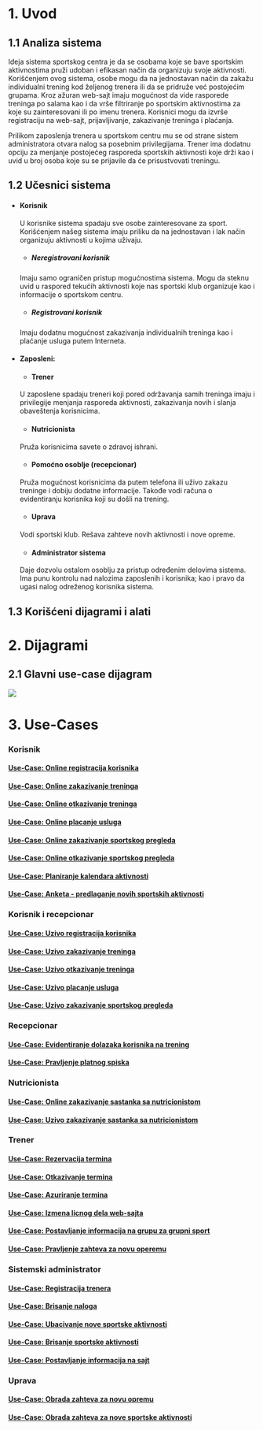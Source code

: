 # 1. Uvod

## 1.1 Analiza sistema

Ideja sistema sportskog centra je da se osobama koje se bave sportskim aktivnostima pruži udoban i efikasan način da organizuju svoje aktivnosti. Korišćenjem ovog sistema, osobe mogu da na jednostavan način da zakažu individualni trening kod željenog trenera ili da se pridruže već postojećim grupama. Kroz ažuran web-sajt imaju mogućnost da vide rasporede treninga po salama kao i da vrše filtriranje po sportskim aktivnostima za koje su zainteresovani ili po imenu trenera.
Korisnici mogu da izvrše registraciju na web-sajt, prijavljivanje, zakazivanje treninga i plaćanja.

Prilikom zaposlenja trenera u sportskom centru mu se od strane sistem administratora otvara nalog sa posebnim privilegijama. Trener ima dodatnu opciju za menjanje postojećeg rasporeda sportskih aktivnosti koje drži kao i uvid u broj osoba koje su se prijavile da će prisustvovati treningu.

## 1.2 Učesnici sistema

- #### Korisnik
    U korisnike sistema spadaju sve osobe zainteresovane za sport. Korišćenjem našeg sistema imaju priliku da na jednostavan i lak način organizuju aktivnosti u kojima uživaju.

    - ##### Neregistrovani korisnik
    Imaju samo ograničen pristup mogućnostima sistema. Mogu da steknu uvid u raspored tekućih aktivnosti koje nas sportski klub organizuje kao i informacije o sportskom centru.

    - ##### Registrovani korisnik
    Imaju dodatnu mogućnost zakazivanja individualnih treninga kao i plaćanje usluga putem Interneta.


- #### Zaposleni:

    - #### Trener
    U zaposlene spadaju treneri koji pored održavanja samih treninga imaju i privilegije menjanja rasporeda aktivnosti, zakazivanja novih i slanja obaveštenja korisnicima.

    - #### Nutricionista
    Pruža korisnicima savete o zdravoj ishrani.

    - #### Pomoćno osoblje (recepcionar)
    Pruža mogućnost korisnicima da putem telefona ili uživo zakazu treninge i dobiju dodatne informacije. Takođe vodi računa o evidentiranju korisnika koji su došli na trening.

    - #### Uprava
    Vodi sportski klub. Rešava zahteve novih aktivnosti i nove opreme.

    - #### Administrator sistema
    Daje dozvolu ostalom osoblju za pristup određenim delovima sistema. Ima punu kontrolu nad nalozima zaposlenih i korisnika; kao i pravo da ugasi nalog odreženog korisnika sistema.


## 1.3 Korišćeni dijagrami i alati


# 2. Dijagrami

## 2.1 Glavni use-case dijagram

![](https://raw.githubusercontent.com/ivan-ristovic/sportski-klub/master/dijagrami/diagram-svi-usecaseovi.png)


# 3. Use-Cases

### Korisnik

#### [Use-Case: Online registracija korisnika](https://github.com/ivan-ristovic/sportski-klub/blob/master/usecases/Online%20registracija%20korisnika.txt)
#### [Use-Case: Online zakazivanje treninga](https://github.com/ivan-ristovic/sportski-klub/blob/master/usecases/Online%20zakazivanje%20treninga.txt)
#### [Use-Case: Online otkazivanje treninga](https://github.com/ivan-ristovic/sportski-klub/blob/master/usecases/Online%20otkazivanje%20individualnih%20treninga.txt)
#### [Use-Case: Online placanje usluga](https://github.com/ivan-ristovic/sportski-klub/blob/master/usecases/Online%20pla%C4%87anje%20usluga.txt)
#### [Use-Case: Online zakazivanje sportskog pregleda](https://github.com/ivan-ristovic/sportski-klub/blob/master/usecases/Online%20zakazivanje%20sportskog%20pregleda.txt)
#### [Use-Case: Online otkazivanje sportskog pregleda]()
#### [Use-Case: Planiranje kalendara aktivnosti]()
#### [Use-Case: Anketa - predlaganje novih sportskih aktivnosti]()

### Korisnik i recepcionar
#### [Use-Case: Uzivo registracija korisnika](https://github.com/ivan-ristovic/sportski-klub/blob/master/usecases/Uzivo%20registracija%20korisnika.txt)
#### [Use-Case: Uzivo zakazivanje treninga](https://github.com/ivan-ristovic/sportski-klub/blob/master/usecases/Uzivo%20zakazivanje%20treninga.txt)
#### [Use-Case: Uzivo otkazivanje treninga](https://github.com/ivan-ristovic/sportski-klub/blob/master/usecases/U%C5%BEivo%20otkazivanje%20treninga.txt)
#### [Use-Case: Uzivo placanje usluga](https://github.com/ivan-ristovic/sportski-klub/blob/master/usecases/Uzivo%20placanje%20usluga.txt)
#### [Use-Case: Uzivo zakazivanje sportskog pregleda](https://github.com/ivan-ristovic/sportski-klub/blob/master/usecases/U%C5%BEivo%20zakazivanje%20sportskog%20pregleda.txt)

### Recepcionar
#### [Use-Case: Evidentiranje dolazaka korisnika na trening]()
#### [Use-Case: Pravljenje platnog spiska]()

### Nutricionista
#### [Use-Case: Online zakazivanje sastanka sa nutricionistom]()
#### [Use-Case: Uzivo zakazivanje sastanka sa nutricionistom]()

### Trener
#### [Use-Case: Rezervacija termina](https://github.com/ivan-ristovic/sportski-klub/blob/master/usecases/Rezervacija%20termina.txt)
#### [Use-Case: Otkazivanje termina]()
#### [Use-Case: Azuriranje termina](https://github.com/ivan-ristovic/sportski-klub/blob/master/usecases/A%C5%BEuriranje%20termina%20treninga.txt)
#### [Use-Case: Izmena licnog dela web-sajta]()
#### [Use-Case: Postavljanje informacija na grupu za grupni sport]()
#### [Use-Case: Pravljenje zahteva za novu operemu]()

### Sistemski administrator
#### [Use-Case: Registracija trenera](https://github.com/ivan-ristovic/sportski-klub/blob/master/usecases/Dodavanje%20novog%20trenera.txt)
#### [Use-Case: Brisanje naloga]()
#### [Use-Case: Ubacivanje nove sportske aktivnosti](https://github.com/ivan-ristovic/sportski-klub/blob/master/usecases/Ubacivanje%20novog%20sportskog%20programa.txt)
#### [Use-Case: Brisanje sportske aktivnosti]()
#### [Use-Case: Postavljanje informacija na sajt]()

### Uprava
#### [Use-Case: Obrada zahteva za novu opremu]()
#### [Use-Case: Obrada zahteva za nove sportske aktivnosti]()
